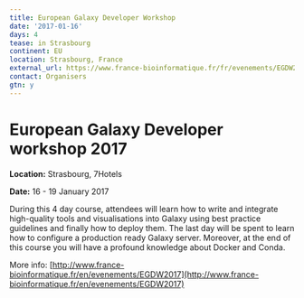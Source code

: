 ```yaml
---
title: European Galaxy Developer Workshop
date: '2017-01-16'
days: 4
tease: in Strasbourg
continent: EU
location: Strasbourg, France
external_url: https://www.france-bioinformatique.fr/fr/evenements/EGDW2017
contact: Organisers
gtn: y
---
```



# European Galaxy Developer workshop 2017

**Location:**    Strasbourg, 7Hotels

**Date:**        16 - 19 January 2017 

During this 4 day course, attendees will learn how to write and integrate high-quality tools and visualisations into Galaxy using best practice guidelines and finally how to deploy them. The last day will be spent to learn how to configure a production ready Galaxy server. Moreover, at the end of this course you will have a profound knowledge about Docker and Conda.

More info: [http://www.france-bioinformatique.fr/en/evenements/EGDW2017](http://www.france-bioinformatique.fr/en/evenements/EGDW2017)
